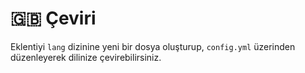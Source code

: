 # 🇬🇧 Çeviri

Eklentiyi `lang` dizinine yeni bir dosya oluşturup, `config.yml` üzerinden düzenleyerek dilinize çevirebilirsiniz.
